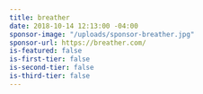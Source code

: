 ```yaml
---
title: breather
date: 2018-10-14 12:13:00 -04:00
sponsor-image: "/uploads/sponsor-breather.jpg"
sponsor-url: https://breather.com/
is-featured: false
is-first-tier: false
is-second-tier: false
is-third-tier: false
---
```


